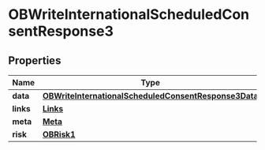 
# OBWriteInternationalScheduledConsentResponse3

## Properties
Name | Type | Description | Notes
------------ | ------------- | ------------- | -------------
**data** | [**OBWriteInternationalScheduledConsentResponse3Data**](OBWriteInternationalScheduledConsentResponse3Data.md) |  | 
**links** | [**Links**](Links.md) |  |  [optional]
**meta** | [**Meta**](Meta.md) |  |  [optional]
**risk** | [**OBRisk1**](OBRisk1.md) |  | 



